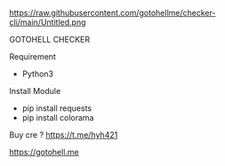 https://raw.githubusercontent.com/gotohellme/checker-cli/main/Untitled.png

GOTOHELL CHECKER

Requirement
- Python3

Install Module
- pip install requests
- pip install colorama

Buy cre ? https://t.me/hyh421


https://gotohell.me
